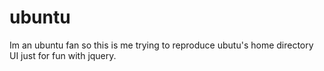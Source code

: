 # ubuntu
Im an ubuntu fan so this is me trying to reproduce ubutu's home directory UI just for fun with jquery. 
